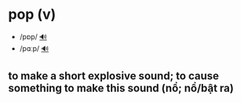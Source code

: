 # pop (v)

- /pɒp/ [🔊](https://www.oxfordlearnersdictionaries.com/media/english/uk_pron/p/pop/pop__/pop__gb_1.mp3)
- /pɑːp/ [🔊](https://www.oxfordlearnersdictionaries.com/media/english/us_pron/p/pop/pop__/pop__us_1.mp3)

## to make a short explosive sound; to cause something to make this sound (nổ; nổ/bật ra)